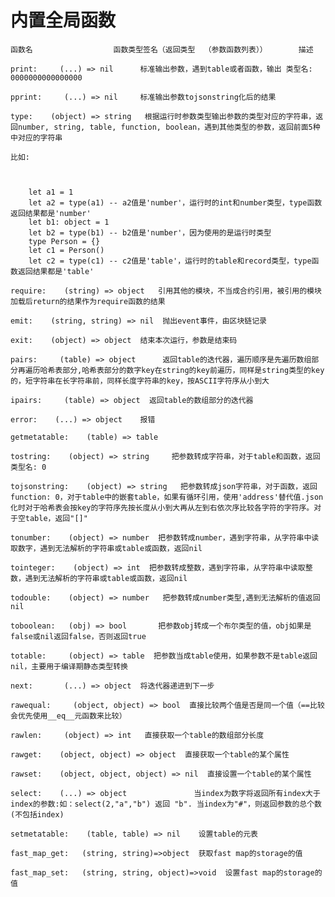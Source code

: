 内置全局函数
=======


    函数名                  函数类型签名（返回类型  （参数函数列表））       描述

    print:     (...) => nil      标准输出参数，遇到table或者函数，输出 类型名: 0000000000000000

    pprint:     (...) => nil     标准输出参数tojsonstring化后的结果

    type:    (object) => string   根据运行时参数类型输出参数的类型对应的字符串，返回number, string, table, function, boolean，遇到其他类型的参数，返回前面5种中对应的字符串

    比如:



        let a1 = 1
        let a2 = type(a1) -- a2值是'number'，运行时的int和number类型，type函数返回结果都是'number'
        let b1: object = 1
        let b2 = type(b1) -- b2值是'number'，因为使用的是运行时类型
        type Person = {}
        let c1 = Person()
        let c2 = type(c1) -- c2值是'table'，运行时的table和record类型，type函数返回结果都是'table'

    require:    (string) => object   引用其他的模块，不当成合约引用，被引用的模块加载后return的结果作为require函数的结果  

    emit:    (string, string) => nil  抛出event事件，由区块链记录

    exit:    (object) => object  结束本次运行，参数是结束码

    pairs:     (table) => object      返回table的迭代器，遍历顺序是先遍历数组部分再遍历哈希表部分,哈希表部分的数字key在string的key前遍历，同样是string类型的key的，短字符串在长字符串前，同样长度字符串的key，按ASCII字符序从小到大

    ipairs:     (table) => object  返回table的数组部分的迭代器

    error:    (...) => object    报错

    getmetatable:    (table) => table   

    tostring:    (object) => string     把参数转成字符串，对于table和函数，返回 类型名: 0

    tojsonstring:    (object) => string   把参数转成json字符串，对于函数，返回function: 0，对于table中的嵌套table，如果有循环引用，使用'address'替代值.json化时对于哈希表会按key的字符序先按长度从小到大再从左到右依次序比较各字符的字符序。对于空table，返回"[]"

    tonumber:    (object) => number  把参数转成number，遇到字符串，从字符串中读取数字，遇到无法解析的字符串或table或函数，返回nil

    tointeger:    (object) => int  把参数转成整数，遇到字符串，从字符串中读取整数，遇到无法解析的字符串或table或函数，返回nil

    todouble:    (object) => number   把参数转成number类型,遇到无法解析的值返回nil

    toboolean:   (obj) => bool       把参数obj转成一个布尔类型的值，obj如果是false或nil返回false，否则返回true

    totable:     (object) => table  把参数当成table使用，如果参数不是table返回nil，主要用于编译期静态类型转换

    next:       (...) => object  将迭代器递进到下一步

    rawequal:     (object, object) => bool  直接比较两个值是否是同一个值（==比较会优先使用__eq__元函数来比较）

    rawlen:     (object) => int   直接获取一个table的数组部分长度

    rawget:    (object, object) => object  直接获取一个table的某个属性

    rawset:    (object, object, object) => nil  直接设置一个table的某个属性

    select:    (...) => object               当index为数字将返回所有index大于index的参数:如：select(2,"a","b") 返回 "b". 当index为"#"，则返回参数的总个数(不包括index)

    setmetatable:    (table, table) => nil    设置table的元表

    fast_map_get:   (string, string)=>object  获取fast map的storage的值

    fast_map_set:   (string, string, object)=>void  设置fast map的storage的值
